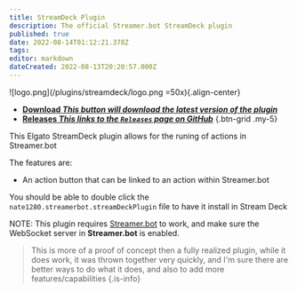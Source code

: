 ```yaml
---
title: StreamDeck Plugin
description: The official Streamer.bot StreamDeck plugin
published: true
date: 2022-08-14T01:12:21.378Z
tags: 
editor: markdown
dateCreated: 2022-08-13T20:20:57.000Z
---
```


![logo.png](/plugins/streamdeck/logo.png =50x){.align-center}
- [<i class="mdi mdi-download"></i> **Download *This button will download the latest version of the plugin***](https://github.com/nate1280/streamdeck-Streamer.bot/releases/latest/download/nate1280.streamerbot.streamDeckPlugin)
- [<i class="mdi mdi-chevron-right"></i> **Releases *This links to the `Releases` page on GitHub***](https://github.com/nate1280/streamdeck-Streamer.bot/releases)
{.btn-grid .my-5}

This Elgato StreamDeck plugin allows for the runing of actions in Streamer.bot

The features are:
- An action button that can be linked to an action within Streamer.bot

You should be able to double click the `nate1280.streamerbot.streamDeckPlugin` file to have it install in Stream Deck

NOTE: This plugin requires [Streamer.bot](https://streamer.bot) to work, and make sure the WebSocket server in **Streamer.bot** is enabled.

> This is more of a proof of concept then a fully realized plugin, while it does work, it was thrown together very quickly, and I'm sure there are better ways to do what it does, and also to add more features/capabilities
{.is-info}